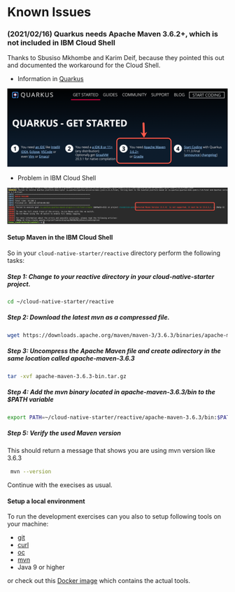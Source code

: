 # Known Issues

### (2021/02/16) Quarkus needs Apache Maven 3.6.2+, which is not included in IBM Cloud Shell

Thanks to Sbusiso Mkhombe and Karim Deif, because they pointed this out and documented the workaround for the Cloud Shell.

* Information in [Quarkus](https://quarkus.io/get-started/)

![](../images/i-quarkus-01.png)

* Problem in IBM Cloud Shell

![](../images/i-quarkus-02.png)


#### Setup Maven in the IBM Cloud Shell

So in your `cloud-native-starter/reactive` directory perform the following tasks:

##### Step 1: Change to your reactive directory in your cloud-native-starter project.

```sh
cd ~/cloud-native-starter/reactive
```

##### Step 2: Download the latest mvn as a compressed file.

```sh
wget https://downloads.apache.org/maven/maven-3/3.6.3/binaries/apache-maven-3.6.3-bin.tar.gz
```

##### Step 3: Uncompress the Apache Maven file and create adirectory in the same location called apache-maven-3.6.3

```sh
tar -xvf apache-maven-3.6.3-bin.tar.gz
```

##### Step 4: Add the mvn binary located in apache-maven-3.6.3/bin to the $PATH variable

```sh
export PATH=~/cloud-native-starter/reactive/apache-maven-3.6.3/bin:$PATH
```

##### Step 5: Verify the used Maven version

 This should return a message that shows you are using mvn version like 3.6.3

```sh
 mvn --version
```
  
Continue with the execises as usual.

#### Setup a local environment

To run the development exercises can you also to setup following tools on your machine:

* [git](https://git-scm.com/book/en/v2/Getting-Started-Installing-Git)
* [curl](https://curl.haxx.se/download.html)
* [oc](https://docs.openshift.com/container-platform/4.3/welcome/index.html)
* [mvn](https://maven.apache.org/ref/3.6.3/maven-embedder/cli.html)
* Java 9 or higher

or check out this [Docker image](https://hub.docker.com/r/tsuedbroecker/cns-workshop-tools) which contains the actual tools.